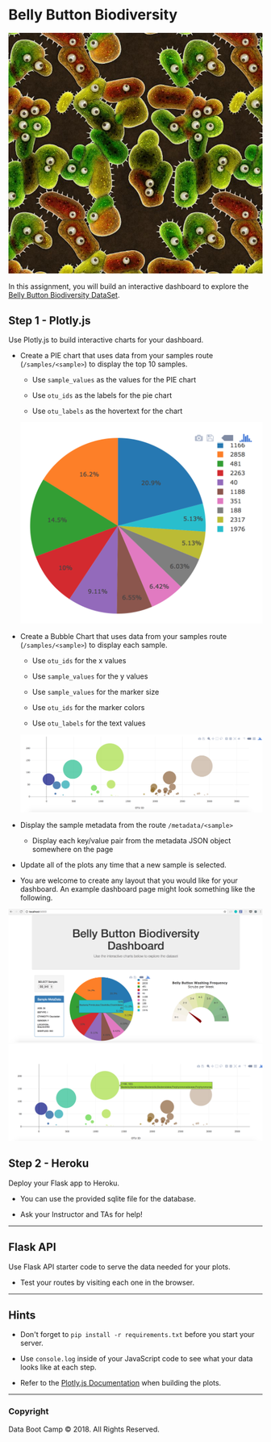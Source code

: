 # Belly Button Biodiversity

![Bacteria by filterforge.com](Images/bacteria_by_filterforgedotcom.jpg)

In this assignment, you will build an interactive dashboard to explore the [Belly Button Biodiversity DataSet](http://robdunnlab.com/projects/belly-button-biodiversity/).

## Step 1 - Plotly.js

Use Plotly.js to build interactive charts for your dashboard.

* Create a PIE chart that uses data from your samples route (`/samples/<sample>`) to display the top 10 samples.

  * Use `sample_values` as the values for the PIE chart

  * Use `otu_ids` as the labels for the pie chart

  * Use `otu_labels` as the hovertext for the chart

  ![PIE Chart](Images/pie_chart.png)

* Create a Bubble Chart that uses data from your samples route (`/samples/<sample>`) to display each sample.

  * Use `otu_ids` for the x values

  * Use `sample_values` for the y values

  * Use `sample_values` for the marker size

  * Use `otu_ids` for the marker colors

  * Use `otu_labels` for the text values

  ![Bubble Chart](Images/bubble_chart.png)

* Display the sample metadata from the route `/metadata/<sample>`

  * Display each key/value pair from the metadata JSON object somewhere on the page

* Update all of the plots any time that a new sample is selected.

* You are welcome to create any layout that you would like for your dashboard. An example dashboard page might look something like the following.

![Example Dashboard Page](Images/dashboard_part1.png)
![Example Dashboard Page](Images/dashboard_part2.png)

## Step 2 - Heroku

Deploy your Flask app to Heroku.

* You can use the provided sqlite file for the database.

* Ask your Instructor and TAs for help!

- - -

## Flask API

Use Flask API starter code to serve the data needed for your plots.

* Test your routes by visiting each one in the browser.

- - -

## Hints

* Don't forget to `pip install -r requirements.txt` before you start your server.

* Use `console.log` inside of your JavaScript code to see what your data looks like at each step.

* Refer to the [Plotly.js Documentation](https://plot.ly/javascript/) when building the plots.

- - -

### Copyright

Data Boot Camp © 2018. All Rights Reserved.
